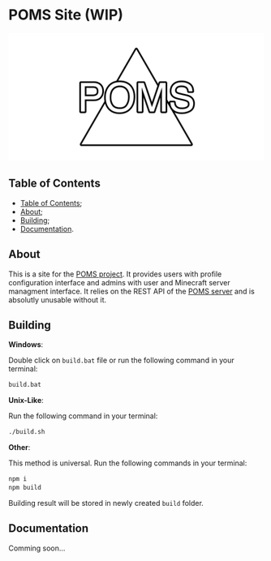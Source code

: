 # POMS Site (__WIP__)

![Logo](./images/logo.png)

## Table of Contents

- [Table of Contents](#table-of-contents);
- [About](#about);
- [Building](#building);
- [Documentation](#documentation).

## About

This is a site for the [POMS project](../README.md). It provides users with
profile configuration interface and admins with user and Minecraft server managment
interface. It relies on the REST API of the [POMS server](../server/README.md) and
is absolutly unusable without it.

## Building

__Windows__:

Double click on `build.bat` file or run the following command in your terminal:

```sh
build.bat
```

__Unix-Like__:

Run the following command in your terminal:

```sh
./build.sh
```

__Other__:

This method is universal. Run the following commands in your terminal:

```sh
npm i
npm build
```

Building result will be stored in newly created `build` folder.

## Documentation

Comming soon...
